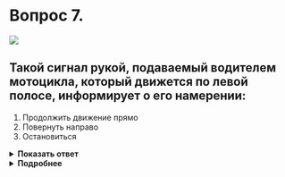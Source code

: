 # Вопрос 7.

![](https://s.drom.ru/i24227/pdd/tickets/2016/1542608858.jpg)

## Такой сигнал рукой, подаваемый водителем мотоцикла, который движется по левой полосе, информирует о его намерении:

1. Продолжить движение прямо
2. Повернуть направо
3. Остановиться

<details>
<summary><b>Показать ответ</b></summary>
Правильный ответ: 2
</details>
<details>
<summary><b>Подробнее</b></summary>
Оба сигнала рукой информируют о намерении мотоциклистов совершить поворот направо.
(Пункт 8.1 ПДД)
</details>